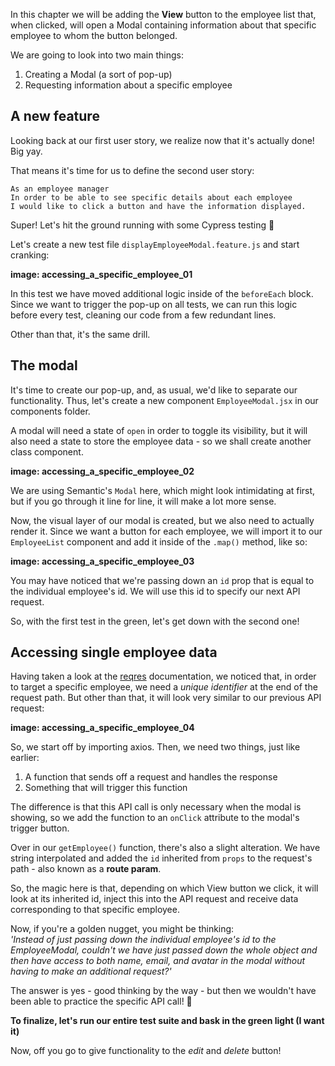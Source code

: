 In this chapter we will be adding the **View** button to the employee list that, when clicked, will open a Modal containing information about that specific employee to whom the button belonged.   

We are going to look into two main things: 
1. Creating a Modal (a sort of pop-up)
2. Requesting information about a specific employee

## A new feature
Looking back at our first user story, we realize now that it's actually done! Big yay. 

That means it's time for us to define the second user story:
```
As an employee manager
In order to be able to see specific details about each employee
I would like to click a button and have the information displayed.
```

Super! Let's hit the ground running with some Cypress testing 🤙

Let's create a new test file ```displayEmployeeModal.feature.js``` and start cranking:


**image: accessing_a_specific_employee_01**

In this test we have moved additional logic inside of the ```beforeEach``` block. Since we want to trigger the pop-up on all tests, we can run this logic before every test, cleaning our code from a few redundant lines. 

Other than that, it's the same drill.

## The modal
It's time to create our pop-up, and, as usual, we'd like to separate our functionality. Thus, let's create a new component ```EmployeeModal.jsx``` in our components folder.

A modal will need a state of ```open``` in order to toggle its visibility, but it will also need a state to store the employee data - so we shall create another class component. 

**image: accessing_a_specific_employee_02**

We are using Semantic's ```Modal``` here, which might look intimidating at first, but if you go through it line for line, it will make a lot more sense. 

Now, the visual layer of our modal is created, but we also need to actually render it. Since we want a button for each employee, we will import it to our ```EmployeeList``` component and add it inside of the ```.map()``` method, like so:  

**image: accessing_a_specific_employee_03**

You may have noticed that we're passing down an ```id``` prop that is equal to the individual employee's id. We will use this id to specify our next API request. 

So, with the first test in the green, let's get down with the second one!

## Accessing single employee data
Having taken a look at the [reqres](https://reqres.in/) documentation, we noticed that, in order to target a specific employee, we need a *unique identifier* at the end of the request path. But other than that, it will look very similar to our previous API request:

**image: accessing_a_specific_employee_04**

So, we start off by importing axios. Then, we need two things, just like earlier:
1. A function that sends off a request and handles the response
2. Something that will trigger this function

The difference is that this API call is only necessary when the modal is showing, so we add the function to an ```onClick``` attribute to the modal's trigger button. 

Over in our ```getEmployee()``` function, there's also a slight alteration. We have string interpolated and added the ```id``` inherited from ```props``` to the request's path - also known as a **route param**. 

So, the magic here is that, depending on which View button we click, it will look at its inherited id, inject this into the API request and receive data corresponding to that specific employee. 

Now, if you're a golden nugget, you might be thinking:  
*'Instead of just passing down the individual employee's id to the EmployeeModal, couldn't we have just passed down the whole object and then have access to both name, email, and avatar in the modal without having to make an additional request?'*

The answer is yes - good thinking by the way - but then we wouldn't have been able to practice the specific API call! 🚀

**To finalize, let's run our entire test suite and bask in the green light (I want it)**

Now, off you go to give functionality to the *edit* and *delete* button! 